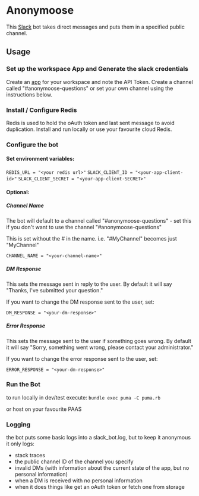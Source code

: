 # Anonymoose
This [Slack](https://slack.com/intl/en-gb/) bot takes direct messages and puts them in a specified public channel.

## Usage
### Set up the workspace App and Generate the slack credentials
Create an [app](https://api.slack.com/apps) for your workspace and note the API Token.
Create a channel called "#anonymoose-questions" or set your own channel using the instructions below.

### Install / Configure Redis
Redis is used to hold the oAuth token and last sent message to avoid duplication. Install and run locally or use your favourite cloud Redis.

### Configure the bot

#### Set environment variables:

`REDIS_URL = "<your redis url>"`
`SLACK_CLIENT_ID = "<your-app-client-id>"`
`SLACK_CLIENT_SECRET = "<your-app-client-SECRET>"`


#### Optional:
##### Channel Name
The bot will default to a channel called "#anonymoose-questions" - set this if you don't want to use the channel "#anonymoose-questions"

This is set without the *#* in the name.
i.e. "#MyChannel" becomes just "MyChannel"

`CHANNEL_NAME = "<your-channel-name>"`

##### DM Response
This sets the message sent in reply to the user. By default it will say "Thanks, I've submitted your question."

If you want to change the DM response sent to the user, set:

`DM_RESPONSE = "<your-dm-response>"`

##### Error Response
This sets the message sent to the user if something goes wrong. By default it will say "Sorry, something went wrong, please contact your administrator."

If you want to change the error response sent to the user, set:

`ERROR_RESPONSE = "<your-dm-response>"`

### Run the Bot

to run locally in dev/test execute:
`bundle exec puma -C puma.rb`

or host on your favourite PAAS

### Logging

the bot puts some basic logs into a slack_bot.log, but to keep it anonymous it only logs:
- stack traces
- the public channel ID of the channel you specify
- invalid DMs (with information about the current state of the app, but no personal information)
- when a DM is received with no personal information
- when it does things like get an oAuth token or fetch one from storage

